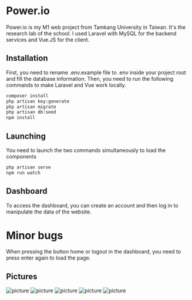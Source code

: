 # Power.io
Power.io is my M1 web project from Tamkang University in Taiwan. It's the research lab of the school.
I used Laravel with MySQL for the backend services and Vue.JS for the client.


## Installation
First, you need to rename .env.example file to .env inside your project root and fill the database information. Then, you need to run the following commands to make Laravel and Vue work locally.
```bash
composer install 
php artisan key:generate
php artisan migrate
php artisan db:seed
npm install
```

## Launching
You need to launch the two commands simultaneously to load the components
```bash
php artisan serve 
npm run watch
```


## Dashboard
To access the dashboard, you can create an account and then log in to manipulate the data of the website.

# Minor bugs
When pressing the button home or logout in the dashboard, you need to press enter again to load the page.

## Pictures

![picture](https://www.upload.ee/image/12055407/wp.png)
![picture](https://www.upload.ee/image/12055424/research.png)
![picture](https://www.upload.ee/image/12055426/lab.png)
![picture](https://www.upload.ee/image/12055428/dashboard.png)
![picture](https://www.upload.ee/image/12055430/crud.png)
